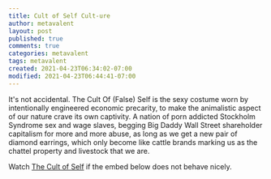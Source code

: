 ```yaml
---
title: Cult of Self Cult-ure
author: metavalent
layout: post
published: true
comments: true
categories: metavalent
tags: metavalent
created: 2021-04-23T06:34:02-07:00
modified: 2021-04-23T06:44:41-07:00
---
```


It's not accidental. The Cult Of (False) Self is the sexy costume worn by intentionally engineered economic precarity, to make the animalistic aspect of our nature crave its own captivity. A nation of porn addicted Stockholm Syndrome sex and wage slaves, begging Big Daddy Wall Street shareholder capitalism for more and more abuse, as long as we get a new pair of diamond earrings, which only become like cattle brands marking us as the chattel property and livestock that we are.

Watch [The Cult of Self](https://youtu.be/QZIVQ8ExqEY) if the embed below does not behave nicely. 

<div class="embed-container"><iframeloading="lazy" width="560" height="315" src="https://www.youtube.com/embed/QZIVQ8ExqEY" title="YouTube video player" frameborder="0" allow="accelerometer; autoplay; clipboard-write; encrypted-media; gyroscope; picture-in-picture" allowfullscreen></iframe></div>


